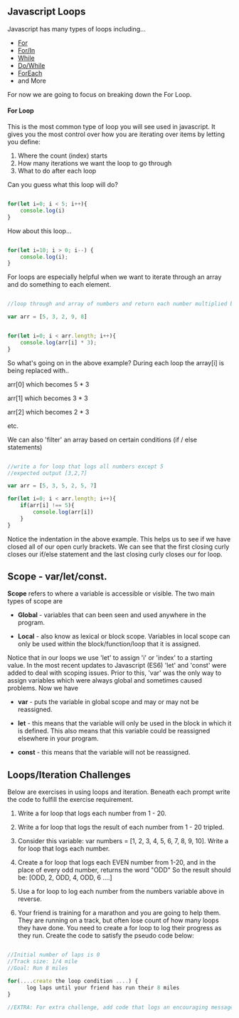 
## Javascript Loops

Javascript has many types of loops including...

* [For](https://www.w3schools.com/js/js_loop_for.asp)
* [For/In](https://www.w3schools.com/js/js_loop_for.asp)
* [While](https://www.w3schools.com/js/js_loop_while.asp)
* [Do/While](https://www.w3schools.com/js/js_loop_while.asp)
* [ForEach](https://developer.mozilla.org/en-US/docs/Web/JavaScript/Reference/Global_Objects/Array/forEach)
* and More

For now we are going to focus on breaking down the For Loop.

#### For Loop

This is the most common type of loop you will see used in javascript. It gives you the most control over how you are iterating over items by letting you define:

1. Where the count (index) starts
2. How many iterations we want the loop to go through
3. What to do after each loop




Can you guess what this loop will do?

```JavaScript

for(let i=0; i < 5; i++){
    console.log(i)
}

```

How about this loop...

```JavaScript

for(let i=10; i > 0; i--) {
    console.log(i);
}
```

For loops are especially helpful when we want to iterate through an array and do something to each element.

```javascript

//loop through and array of numbers and return each number multiplied by 3.

var arr = [5, 3, 2, 9, 8]


for(let i=0; i < arr.length; i++){
    console.log(arr[i] * 3);
}

```

So what's going on in the above example?  During each loop the array[i] is being replaced with..

arr[0] which becomes 5 * 3

arr[1] which becomes 3 * 3

arr[2] which becomes 2 * 3

etc.

We can also 'filter' an array based on certain conditions (if / else statements)

```JavaScript

//write a for loop that logs all numbers except 5
//expected output [3,2,7]

var arr = [5, 3, 5, 2, 5, 7]

for(let i=0; i < arr.length; i++){
    if(arr[i] !== 5){
        console.log(arr[i])
    }      
}
```

Notice the indentation in the above example.  This helps us to see if we have closed all of our open curly brackets.  We can see that the first closing curly closes our if/else statement and the last closing curly closes our for loop.


## Scope - var/let/const.

 **Scope** refers to where a variable is accessible or visible.  The two main types of scope are

* **Global** - variables that can been seen and used anywhere in the program.

* **Local** - also know as lexical or block scope. Variables in local scope can only be used within the block/function/loop that it is assigned.

Notice that in our loops we use 'let' to assign 'i' or 'index' to a starting value.  In the most recent updates to Javascript (ES6) 'let' and 'const' were added to deal with scoping issues.  Prior to this, 'var' was the only way to assign variables which were always global and sometimes caused problems.  Now we have

* **var** - puts the variable in global scope and may or may not be reassigned.  

* **let** - this means that the variable will only be used in the block in which it is defined.  This also means that this variable could be reassigned elsewhere in your program.

* **const** - this means that the variable will not be reassigned.





## Loops/Iteration Challenges

Below are exercises in using loops and iteration. Beneath each prompt write the code to fulfill the exercise requirement.

1.  Write a for loop that logs each number from 1 - 20.

2.  Write a for loop that logs the result of each number from 1 - 20 tripled.

3.  Consider this variable: var numbers = [1, 2, 3, 4, 5, 6, 7, 8, 9, 10].  Write a for loop that logs each number.

4.  Create a for loop that logs each EVEN number from 1-20, and in the place of every odd number, returns the word "ODD"
So the result should be: [ODD, 2, ODD, 4, ODD, 6 ....]

5.  Use a for loop to log each number from the numbers variable above in reverse.

6.  Your friend is training for a marathon and you are going to help them. They are running on a track, but often lose count of how many loops they have done. You need to create a for loop to log their progress as they run. Create the code to satisfy the pseudo code below:

```JavaScript

//Initial number of laps is 0
//Track size: 1/4 mile
//Goal: Run 8 miles

for(....create the loop condition ....) {
      log laps until your friend has run their 8 miles
}

//EXTRA: For extra challenge, add code that logs an encouraging message to your friend at the 4, 6, and 7 mile markers

```
